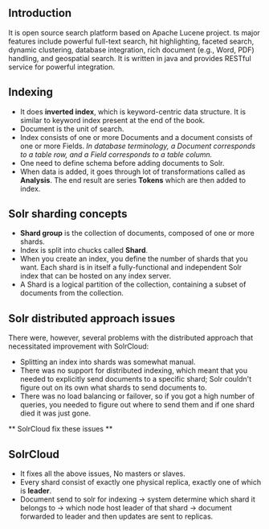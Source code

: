 ## Introduction

It is open source search platform based on Apache Lucene project. ts major features include powerful full-text search, hit highlighting, faceted search, dynamic clustering, database integration, rich document (e.g., Word, PDF) handling, and geospatial search. It is written in java and provides RESTful service for powerful integration.

## Indexing

  * It does **inverted index**, which is keyword-centric data structure. It is similar to keyword index present at the end of the book.
  * Document is the unit of search.
  * Index consists of one or more Documents and a document consists of one or more Fields. _In database terminology, a Document corresponds to a table row, and a Field corresponds to a table column._
  * One need to define schema before adding documents to Solr.
  * When data is added, it goes through lot of transformations called as **Analysis**. The end result are series **Tokens** which are then added to index.


## Solr sharding concepts
 
  * **Shard group** is the collection of documents, composed of one or more shards.
  * Index is split into chucks called **Shard**.
  * When you create an index, you define the number of shards that you want. Each shard is in itself a fully-functional and independent Solr index that can be hosted on any index server.
  * A Shard is a logical partition of the collection, containing a subset of documents from the collection.


## Solr distributed approach issues 

There were, however, several problems with the distributed approach that necessitated improvement with SolrCloud:
  * Splitting an index into shards was somewhat manual.
  * There was no support for distributed indexing, which meant that you needed to explicitly send documents to a specific shard; Solr couldn't figure out on its own what shards to send documents to.
  * There was no load balancing or failover, so if you got a high number of queries, you needed to figure out where to send them and if one shard died it was just gone.

** SolrCloud fix these issues **


## SolrCloud

  * It fixes all the above issues, No masters or slaves. 
  * Every shard consist of exactly one physical replica, exactly one of which is **leader**.
  * Document send to solr for indexing -> system determine which shard it belongs to -> which node host leader of that shard -> document forwarded to leader and then updates are sent to replicas.
